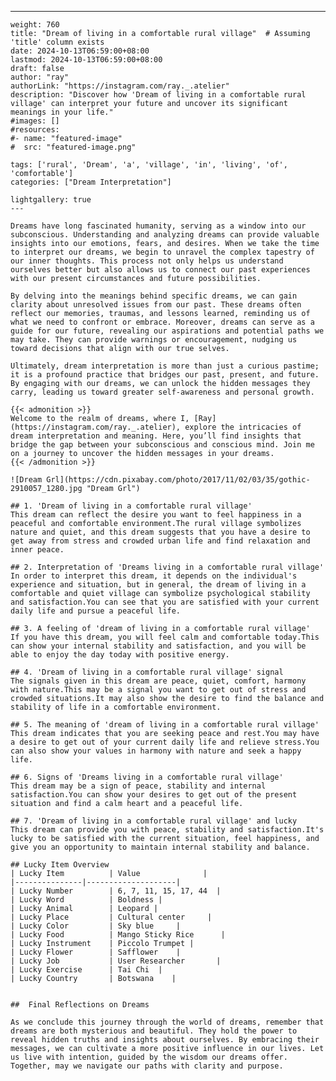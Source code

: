 ---
    weight: 760
    title: "Dream of living in a comfortable rural village"  # Assuming 'title' column exists
    date: 2024-10-13T06:59:00+08:00
    lastmod: 2024-10-13T06:59:00+08:00
    draft: false
    author: "ray"
    authorLink: "https://instagram.com/ray._.atelier"
    description: "Discover how 'Dream of living in a comfortable rural village' can interpret your future and uncover its significant meanings in your life."
    #images: []
    #resources:
    #- name: "featured-image"
    #  src: "featured-image.png"
    
    tags: ['rural', 'Dream', 'a', 'village', 'in', 'living', 'of', 'comfortable']
    categories: ["Dream Interpretation"]
    
    lightgallery: true
    ---
    
    Dreams have long fascinated humanity, serving as a window into our subconscious. Understanding and analyzing dreams can provide valuable insights into our emotions, fears, and desires. When we take the time to interpret our dreams, we begin to unravel the complex tapestry of our inner thoughts. This process not only helps us understand ourselves better but also allows us to connect our past experiences with our present circumstances and future possibilities.
    
    By delving into the meanings behind specific dreams, we can gain clarity about unresolved issues from our past. These dreams often reflect our memories, traumas, and lessons learned, reminding us of what we need to confront or embrace. Moreover, dreams can serve as a guide for our future, revealing our aspirations and potential paths we may take. They can provide warnings or encouragement, nudging us toward decisions that align with our true selves.
    
    Ultimately, dream interpretation is more than just a curious pastime; it is a profound practice that bridges our past, present, and future. By engaging with our dreams, we can unlock the hidden messages they carry, leading us toward greater self-awareness and personal growth.
    
    {{< admonition >}}
    Welcome to the realm of dreams, where I, [Ray](https://instagram.com/ray._.atelier), explore the intricacies of dream interpretation and meaning. Here, you’ll find insights that bridge the gap between your subconscious and conscious mind. Join me on a journey to uncover the hidden messages in your dreams.
    {{< /admonition >}}
    
    ![Dream Grl](https://cdn.pixabay.com/photo/2017/11/02/03/35/gothic-2910057_1280.jpg "Dream Grl")
    
    ## 1. 'Dream of living in a comfortable rural village'
    This dream can reflect the desire you want to feel happiness in a peaceful and comfortable environment.The rural village symbolizes nature and quiet, and this dream suggests that you have a desire to get away from stress and crowded urban life and find relaxation and inner peace.
    
    ## 2. Interpretation of 'Dreams living in a comfortable rural village'
    In order to interpret this dream, it depends on the individual's experience and situation, but in general, the dream of living in a comfortable and quiet village can symbolize psychological stability and satisfaction.You can see that you are satisfied with your current daily life and pursue a peaceful life.
    
    ## 3. A feeling of 'dream of living in a comfortable rural village'
    If you have this dream, you will feel calm and comfortable today.This can show your internal stability and satisfaction, and you will be able to enjoy the day today with positive energy.
    
    ## 4. 'Dream of living in a comfortable rural village' signal
    The signals given in this dream are peace, quiet, comfort, harmony with nature.This may be a signal you want to get out of stress and crowded situations.It may also show the desire to find the balance and stability of life in a comfortable environment.
    
    ## 5. The meaning of 'dream of living in a comfortable rural village'
    This dream indicates that you are seeking peace and rest.You may have a desire to get out of your current daily life and relieve stress.You can also show your values in harmony with nature and seek a happy life.
    
    ## 6. Signs of 'Dreams living in a comfortable rural village'
    This dream may be a sign of peace, stability and internal satisfaction.You can show your desires to get out of the present situation and find a calm heart and a peaceful life.
    
    ## 7. 'Dream of living in a comfortable rural village' and lucky
    This dream can provide you with peace, stability and satisfaction.It's lucky to be satisfied with the current situation, feel happiness, and give you an opportunity to maintain internal stability and balance.
    
    ## Lucky Item Overview
    | Lucky Item          | Value              |
    |---------------|--------------------|
    | Lucky Number        | 6, 7, 11, 15, 17, 44  |
    | Lucky Word          | Boldness |
    | Lucky Animal        | Leopard |
    | Lucky Place         | Cultural center     |
    | Lucky Color         | Sky blue     |
    | Lucky Food          | Mango Sticky Rice      |
    | Lucky Instrument    | Piccolo Trumpet |
    | Lucky Flower        | Safflower    |
    | Lucky Job           | User Researcher       |
    | Lucky Exercise      | Tai Chi  |
    | Lucky Country       | Botswana    |
    
    
    ##  Final Reflections on Dreams
    
    As we conclude this journey through the world of dreams, remember that dreams are both mysterious and beautiful. They hold the power to reveal hidden truths and insights about ourselves. By embracing their messages, we can cultivate a more positive influence in our lives. Let us live with intention, guided by the wisdom our dreams offer. Together, may we navigate our paths with clarity and purpose.
    